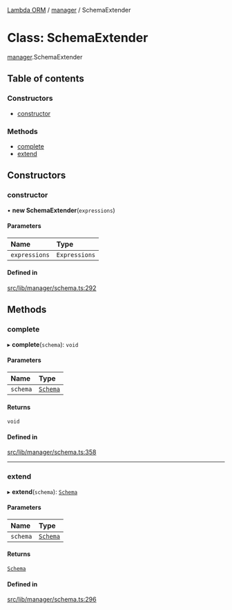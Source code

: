 [Lambda ORM](../README.md) / [manager](../modules/manager.md) / SchemaExtender

# Class: SchemaExtender

[manager](../modules/manager.md).SchemaExtender

## Table of contents

### Constructors

- [constructor](manager.SchemaExtender.md#constructor)

### Methods

- [complete](manager.SchemaExtender.md#complete)
- [extend](manager.SchemaExtender.md#extend)

## Constructors

### constructor

• **new SchemaExtender**(`expressions`)

#### Parameters

| Name | Type |
| :------ | :------ |
| `expressions` | `Expressions` |

#### Defined in

[src/lib/manager/schema.ts:292](https://github.com/FlavioLionelRita/lambda-orm/blob/c4a0e00/src/lib/manager/schema.ts#L292)

## Methods

### complete

▸ **complete**(`schema`): `void`

#### Parameters

| Name | Type |
| :------ | :------ |
| `schema` | [`Schema`](../interfaces/model.Schema.md) |

#### Returns

`void`

#### Defined in

[src/lib/manager/schema.ts:358](https://github.com/FlavioLionelRita/lambda-orm/blob/c4a0e00/src/lib/manager/schema.ts#L358)

___

### extend

▸ **extend**(`schema`): [`Schema`](../interfaces/model.Schema.md)

#### Parameters

| Name | Type |
| :------ | :------ |
| `schema` | [`Schema`](../interfaces/model.Schema.md) |

#### Returns

[`Schema`](../interfaces/model.Schema.md)

#### Defined in

[src/lib/manager/schema.ts:296](https://github.com/FlavioLionelRita/lambda-orm/blob/c4a0e00/src/lib/manager/schema.ts#L296)
